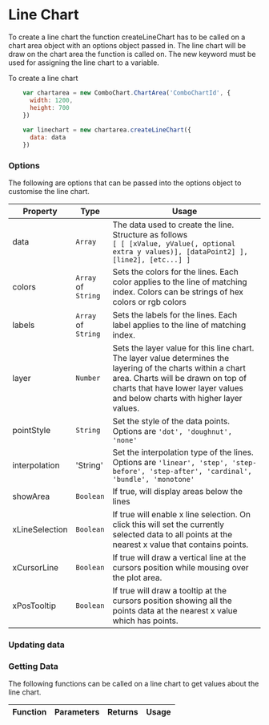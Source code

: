 # Line Chart
To create a line chart the function createLineChart has to be called on a chart area object with an options object passed in.
The line chart will be draw on the chart area the function is called on.
The new keyword must be used for assigning the line chart to a variable. 

To create a line chart 
```javascript
    var chartarea = new ComboChart.ChartArea('ComboChartId', {
      width: 1200,
      height: 700
    })
    
    var linechart = new chartarea.createLineChart({
      data: data
    })
```

### Options
The following are options that can be passed into the options object to customise the line chart.

Property | Type | Usage
--- | --- | ---
data | `Array` | The data used to create the line. Structure as follows <br>`[ [ [xValue, yValue(, optional extra y values)], [dataPoint2] ], [line2], [etc...] ]`
colors | `Array` of<br>`String` | Sets the colors for the lines. Each color applies to the line of matching index. Colors can be strings of hex colors or rgb colors
labels | `Array` of<br>`String` | Sets the labels for the lines. Each label applies to the line of matching index.
layer | `Number` | Sets the layer value for this line chart. The layer value determines the layering of the charts within a chart area. Charts will be drawn on top of charts that have lower layer values and below charts with higher layer values.
pointStyle | `String` | Set the style of the data points.<br>Options are `'dot', 'doughnut', 'none'`
interpolation | 'String' | Set the interpolation type of the lines.<br>Options are `'linear', 'step', 'step-before', 'step-after', 'cardinal', 'bundle', 'monotone'`
showArea | `Boolean` | If true, will display areas below the lines
xLineSelection | `Boolean` | If true will enable x line selection. On click this will set the currently selected data to all points at the nearest x value that contains points. 
xCursorLine | `Boolean` | If true will draw a vertical line at the cursors position while mousing over the plot area.
xPosTooltip | `Boolean` | If true will draw a tooltip at the cursors position showing all the points data at the nearest x value which has points. 

### Updating data 



### Getting Data
The following functions can be called on a line chart to get values about the line chart.

Function | Parameters | Returns | Usage
--- | --- | --- | ---

